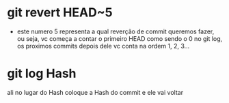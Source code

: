 # git revert HEAD~5

- este numero 5 representa a qual reverção de commit queremos fazer, ou seja, vc começa a contar o primeiro HEAD como sendo o 0 no git log, os proximos commits depois dele vc conta na ordem 1, 2, 3...

# git log Hash

ali no lugar do Hash coloque a Hash do commit e ele vai voltar 
